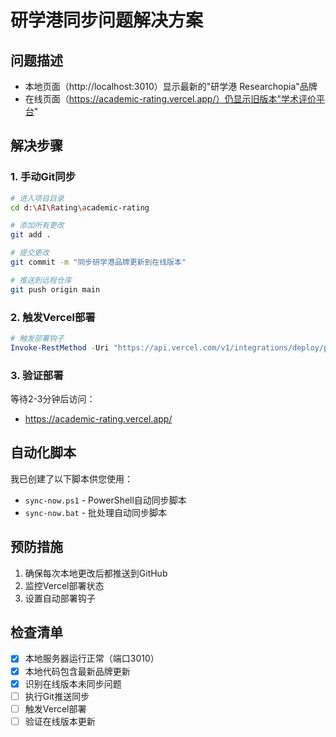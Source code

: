# 研学港同步问题解决方案

## 问题描述
- 本地页面（http://localhost:3010）显示最新的"研学港 Researchopia"品牌
- 在线页面（https://academic-rating.vercel.app/）仍显示旧版本"学术评价平台"

## 解决步骤

### 1. 手动Git同步
```bash
# 进入项目目录
cd d:\AI\Rating\academic-rating

# 添加所有更改
git add .

# 提交更改
git commit -m "同步研学港品牌更新到在线版本"

# 推送到远程仓库
git push origin main
```

### 2. 触发Vercel部署
```powershell
# 触发部署钩子
Invoke-RestMethod -Uri "https://api.vercel.com/v1/integrations/deploy/prj_QAnIf9vaj6vfTbZBisI3yr6UB5d3/7UrWOe4H6t" -Method Post
```

### 3. 验证部署
等待2-3分钟后访问：
- https://academic-rating.vercel.app/

## 自动化脚本
我已创建了以下脚本供您使用：
- `sync-now.ps1` - PowerShell自动同步脚本
- `sync-now.bat` - 批处理自动同步脚本

## 预防措施
1. 确保每次本地更改后都推送到GitHub
2. 监控Vercel部署状态
3. 设置自动部署钩子

## 检查清单
- [x] 本地服务器运行正常（端口3010）
- [x] 本地代码包含最新品牌更新
- [x] 识别在线版本未同步问题
- [ ] 执行Git推送同步
- [ ] 触发Vercel部署
- [ ] 验证在线版本更新
